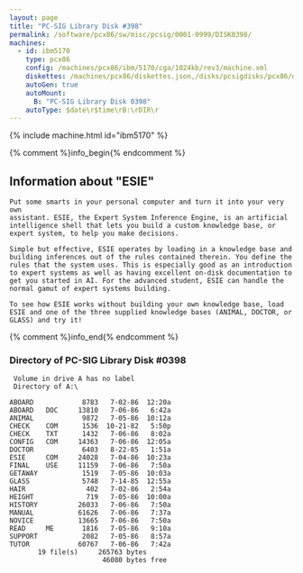 ```yaml
---
layout: page
title: "PC-SIG Library Disk #398"
permalink: /software/pcx86/sw/misc/pcsig/0001-0999/DISK0398/
machines:
  - id: ibm5170
    type: pcx86
    config: /machines/pcx86/ibm/5170/cga/1024kb/rev3/machine.xml
    diskettes: /machines/pcx86/diskettes.json,/disks/pcsigdisks/pcx86/diskettes.json
    autoGen: true
    autoMount:
      B: "PC-SIG Library Disk 0398"
    autoType: $date\r$time\rB:\rDIR\r
---
```


{% include machine.html id="ibm5170" %}

{% comment %}info_begin{% endcomment %}

## Information about "ESIE"

    Put some smarts in your personal computer and turn it into your very own
    assistant. ESIE, the Expert System Inference Engine, is an artificial
    intelligence shell that lets you build a custom knowledge base, or
    expert system, to help you make decisions.
    
    Simple but effective, ESIE operates by loading in a knowledge base and
    building inferences out of the rules contained therein. You define the
    rules that the system uses. This is especially good as an introduction
    to expert systems as well as having excellent on-disk documentation to
    get you started in AI. For the advanced student, ESIE can handle the
    normal gamut of expert systems building.
    
    To see how ESIE works without building your own knowledge base, load
    ESIE and one of the three supplied knowledge bases (ANIMAL, DOCTOR, or
    GLASS) and try it!
{% comment %}info_end{% endcomment %}


### Directory of PC-SIG Library Disk #0398

     Volume in drive A has no label
     Directory of A:\

    ABOARD            8783   7-02-86  12:20a
    ABOARD   DOC     13810   7-06-86   6:42a
    ANIMAL            9872   7-05-86  10:12a
    CHECK    COM      1536  10-21-82   5:50p
    CHECK    TXT      1432   7-06-86   8:02a
    CONFIG   COM     14363   7-06-86  12:05a
    DOCTOR            6403   8-22-85   1:51a
    ESIE     COM     24028   7-04-86  10:23a
    FINAL    USE     11159   7-06-86   7:50a
    GETAWAY           1519   7-05-86  10:03a
    GLASS             5748   7-14-85  12:55a
    HAIR               402   7-02-86   2:54a
    HEIGHT             719   7-05-86  10:00a
    HISTORY          26033   7-06-86   7:50a
    MANUAL           61626   7-06-86   7:37a
    NOVICE           13665   7-06-86   7:50a
    READ     ME       1816   7-05-86   9:10a
    SUPPORT           2082   7-05-86   8:57a
    TUTOR            60767   7-06-86   7:42a
           19 file(s)     265763 bytes
                           46080 bytes free
